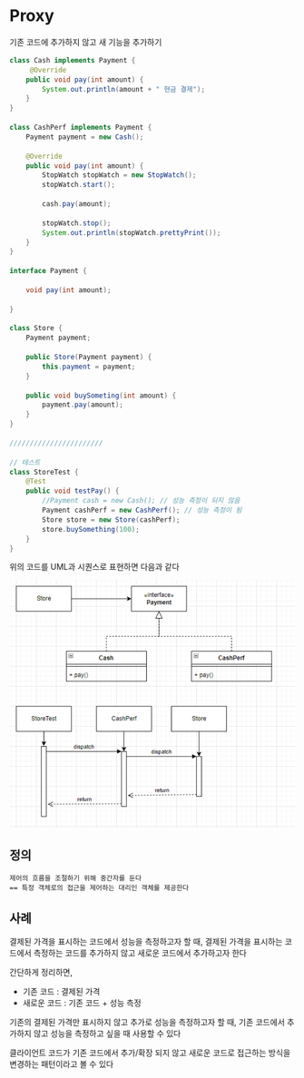 # Proxy

기존 코드에 추가하지 않고 새 기능을 추가하기

```java
class Cash implements Payment {
     @Override
    public void pay(int amount) {
        System.out.println(amount + " 현금 결제");
    }
}

class CashPerf implements Payment {
    Payment payment = new Cash();

    @Override
    public void pay(int amount) {
        StopWatch stopWatch = new StopWatch();
        stopWatch.start();

        cash.pay(amount);

        stopWatch.stop();
        System.out.println(stopWatch.prettyPrint());
    }
}

interface Payment {
    
    void pay(int amount);

}

class Store {
    Payment payment;

    public Store(Payment payment) {
        this.payment = payment;
    }

    public void buySometing(int amount) {
        payment.pay(amount);
    }
}

///////////////////////

// 테스트
class StoreTest {
    @Test
    public void testPay() {
        //Payment cash = new Cash(); // 성능 측정이 되지 않음
        Payment cashPerf = new CashPerf(); // 성능 측정이 됨
        Store store = new Store(cashPerf);
        store.buySomething(100);
    }
}
```

위의 코드를 UML과 시퀀스로 표현하면 다음과 같다

<img src="https://github.com/Geol2/Today-I-Learned/blob/main/Java/images/Pattern/Proxy-1.png" />

## 정의
```
제어의 흐름을 조절하기 위해 중간자를 둔다
== 특정 객체로의 접근을 제어하는 대리인 객체를 제공한다
```

## 사례

결제된 가격을 표시하는 코드에서 성능을 측정하고자 할 때, 결제된 가격을 표시하는 코드에서 측정하는 코드를 추가하지 않고 새로운 코드에서 추가하고자 한다

간단하게 정리하면,
- 기존 코드 : 결제된 가격
- 새로운 코드 : 기존 코드 + 성능 측정

기존의 결제된 가격만 표시하지 않고 추가로 성능을 측정하고자 할 때, 기존 코드에서 추가하지 않고 성능을 측정하고 싶을 때 사용할 수 있다

클라이언트 코드가 기존 코드에서 추가/확장 되지 않고 새로운 코드로 접근하는 방식을 변경하는 패턴이라고 볼 수 있다